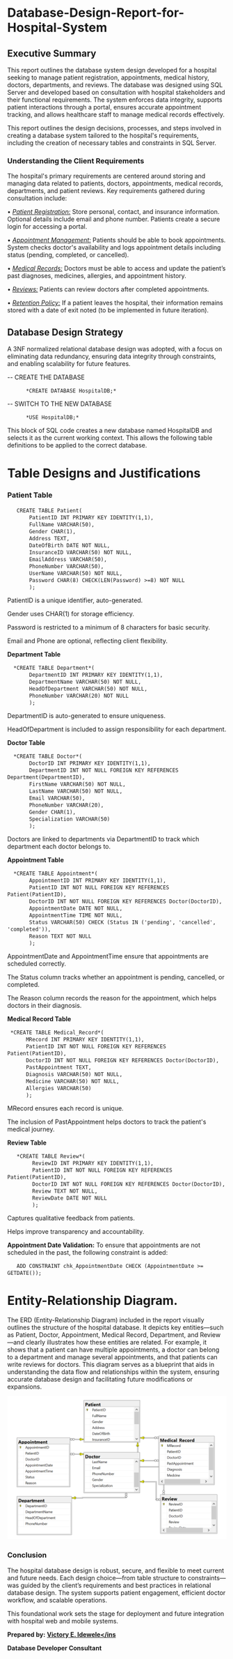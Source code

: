 # Database-Design-Report-for-Hospital-System

## Executive Summary
This report outlines the database system design developed for a hospital seeking to manage patient registration, appointments, medical history, doctors, departments, and reviews. The database was designed using SQL Server and developed based on consultation with hospital stakeholders and their functional requirements. The system enforces data integrity, supports patient interactions through a portal, ensures accurate appointment tracking, and allows healthcare staff to manage medical records effectively.

This report outlines the design decisions, processes, and steps involved in creating a database system tailored to the hospital's requirements, including the creation of necessary tables and constraints in SQL Server.

### Understanding the Client Requirements

The hospital's primary requirements are centered around storing and managing data related to patients, doctors, appointments, medical records, departments, and patient reviews. Key requirements gathered during consultation include:

• <ins>*Patient Registration:</ins>* Store personal, contact, and insurance information. Optional details include email and phone number. Patients create a secure login for accessing a portal.

• <ins>*Appointment Management:</ins>* Patients should be able to book appointments. System checks doctor's availability and logs appointment details including status (pending, completed, or cancelled).

• <ins>*Medical Records:</ins>* Doctors must be able to access and update the patient’s past diagnoses, medicines, allergies, and appointment history.

• <ins>*Reviews:</ins>* Patients can review doctors after completed appointments.

• <ins>*Retention Policy:</ins>* If a patient leaves the hospital, their information remains stored with a date of exit noted (to be implemented in future iteration).

## Database Design Strategy

A 3NF normalized relational database design was adopted, with a focus on eliminating data redundancy, ensuring data integrity through constraints, and enabling scalability for future features.

-- CREATE THE DATABASE

          *CREATE DATABASE HospitalDB;*

-- SWITCH TO THE NEW DATABASE

          *USE HospitalDB;*

This block of SQL code creates a new database named HospitalDB and selects it as the current working context. This allows the following table definitions to be applied to the correct database.

# Table Designs and Justifications
 
### Patient Table

       CREATE TABLE Patient(
           PatientID INT PRIMARY KEY IDENTITY(1,1),
           FullName VARCHAR(50),
           Gender CHAR(1),
           Address TEXT,
           DateOfBirth DATE NOT NULL,
           InsuranceID VARCHAR(50) NOT NULL,
           EmailAddress VARCHAR(50),
           PhoneNumber VARCHAR(50),
           UserName VARCHAR(50) NOT NULL,
           Password CHAR(8) CHECK(LEN(Password) >=8) NOT NULL
           );


PatientID is a unique identifier, auto-generated.

Gender uses CHAR(1) for storage efficiency.

Password is restricted to a minimum of 8 characters for basic security.

Email and Phone are optional, reflecting client flexibility.

**Department Table**

      *CREATE TABLE Department*(
           DepartmentID INT PRIMARY KEY IDENTITY(1,1),
           DepartmentName VARCHAR(50) NOT NULL,
           HeadOfDepartment VARCHAR(50) NOT NULL,
           PhoneNumber VARCHAR(20) NOT NULL
           );


DepartmentID is auto-generated to ensure uniqueness.

HeadOfDepartment is included to assign responsibility for each department.

**Doctor Table**

      *CREATE TABLE Doctor*(
           DoctorID INT PRIMARY KEY IDENTITY(1,1),
           DepartmentID INT NOT NULL FOREIGN KEY REFERENCES Department(DepartmentID),
           FirstName VARCHAR(50) NOT NULL,
           LastName VARCHAR(50) NOT NULL,
           Email VARCHAR(50),
           PhoneNumber VARCHAR(20),
           Gender CHAR(1),
           Specialization VARCHAR(50)
           );


Doctors are linked to departments via DepartmentID to track which department each doctor belongs to.


**Appointment Table**

      *CREATE TABLE Appointment*(
           AppointmentID INT PRIMARY KEY IDENTITY(1,1),
           PatientID INT NOT NULL FOREIGN KEY REFERENCES Patient(PatientID),
           DoctorID INT NOT NULL FOREIGN KEY REFERENCES Doctor(DoctorID),
           AppointmentDate DATE NOT NULL,
           AppointmentTime TIME NOT NULL,
           Status VARCHAR(50) CHECK (Status IN ('pending', 'cancelled', 'completed')),
           Reason TEXT NOT NULL
           );


AppointmentDate and AppointmentTime ensure that appointments are scheduled correctly.

The Status column tracks whether an appointment is pending, cancelled, or completed.

The Reason column records the reason for the appointment, which helps doctors in their diagnosis.

**Medical Record Table**

     *CREATE TABLE Medical_Record*(
          MRecord INT PRIMARY KEY IDENTITY(1,1),
          PatientID INT NOT NULL FOREIGN KEY REFERENCES Patient(PatientID),
          DoctorID INT NOT NULL FOREIGN KEY REFERENCES Doctor(DoctorID),
          PastAppointment TEXT,
          Diagnosis VARCHAR(50) NOT NULL,
          Medicine VARCHAR(50) NOT NULL,
          Allergies VARCHAR(50)
          );

MRecord ensures each record is unique.

The inclusion of PastAppointment helps doctors to track the patient's medical journey.

**Review Table**

       *CREATE TABLE Review*(
            ReviewID INT PRIMARY KEY IDENTITY(1,1),
            PatientID INT NOT NULL FOREIGN KEY REFERENCES Patient(PatientID),
            DoctorID INT NOT NULL FOREIGN KEY REFERENCES Doctor(DoctorID),
            Review TEXT NOT NULL, 
            ReviewDate DATE NOT NULL
            );
            
Captures qualitative feedback from patients.

Helps improve transparency and accountability.

**Appointment Date Validation:**
To ensure that appointments are not scheduled in the past, the following constraint is added:


       ADD CONSTRAINT chk_AppointmentDate CHECK (AppointmentDate >= GETDATE());

# Entity-Relationship Diagram.

The ERD (Entity-Relationship Diagram) included in the report visually outlines the structure of the hospital database. It depicts key entities—such as Patient, Doctor, Appointment, Medical Record, Department, and Review—and clearly illustrates how these entities are related. For example, it shows that a patient can have multiple appointments, a doctor can belong to a department and manage several appointments, and that patients can write reviews for doctors. This diagram serves as a blueprint that aids in understanding the data flow and relationships within the system, ensuring accurate database design and facilitating future modifications or expansions.
       

![](ERD.png)

### Conclusion
The hospital database design is robust, secure, and flexible to meet current and future needs. Each design choice—from table structure to constraints—was guided by the client’s requirements and best practices in relational database design. The system supports patient engagement, efficient doctor workflow, and scalable operations.

This foundational work sets the stage for deployment and future integration with hospital web and mobile systems.

**Prepared by:** **<ins>Victory E. Idewele</ins**

**Database Developer Consultant**
























